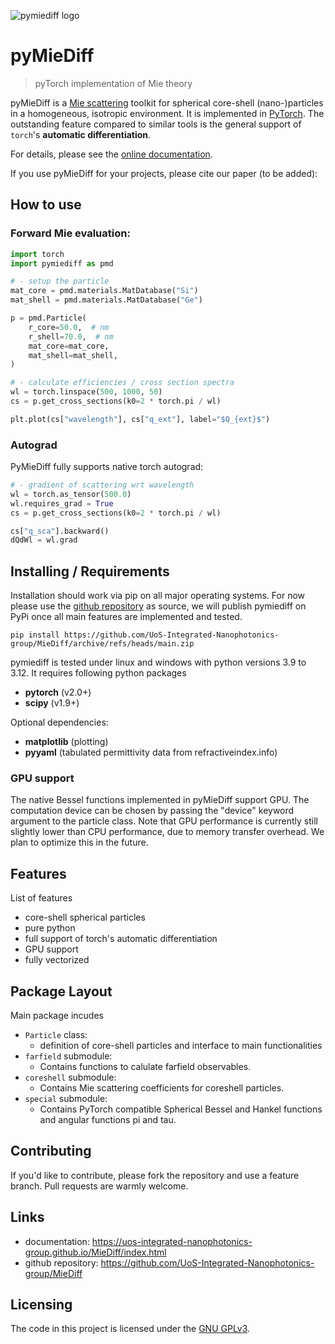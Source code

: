 ![pymiediff logo](https://uos-integrated-nanophotonics-group.github.io/MieDiff/_images/pymiediff_logo-light.png)

# pyMieDiff
> pyTorch implementation of Mie theory

pyMieDiff is a [Mie scattering](https://en.wikipedia.org/wiki/Mie_scattering) toolkit for spherical core-shell (nano-)particles in a homogeneous, isotropic environment. It is implemented in [PyTorch](https://pytorch.org/). The outstanding feature compared to similar tools is the general support of `torch`'s **automatic differentiation**.

For details, please see the [online documentation](https://uos-integrated-nanophotonics-group.github.io/MieDiff/index.html).

If you use pyMieDiff for your projects, please cite our paper (to be added):


## How to use

### Forward Mie evaluation:

```python
import torch
import pymiediff as pmd

# - setup the particle
mat_core = pmd.materials.MatDatabase("Si")
mat_shell = pmd.materials.MatDatabase("Ge")

p = pmd.Particle(
    r_core=50.0,  # nm
    r_shell=70.0,  # nm
    mat_core=mat_core,
    mat_shell=mat_shell,
)

# - calculate efficiencies / cross section spectra
wl = torch.linspace(500, 1000, 50)
cs = p.get_cross_sections(k0=2 * torch.pi / wl)

plt.plot(cs["wavelength"], cs["q_ext"], label="$Q_{ext}$")
```

### Autograd

PyMieDiff fully supports native torch autograd:

```python
# - gradient of scattering wrt wavelength
wl = torch.as_tensor(500.0)
wl.requires_grad = True
cs = p.get_cross_sections(k0=2 * torch.pi / wl)

cs["q_sca"].backward()
dQdWl = wl.grad
```


## Installing / Requirements

Installation should work via pip on all major operating systems. For now please use the [github repository](https://github.com/UoS-Integrated-Nanophotonics-group/MieDiff) as source, we will publish pymiediff on PyPi once all main features are implemented and tested.

```shell
pip install https://github.com/UoS-Integrated-Nanophotonics-group/MieDiff/archive/refs/heads/main.zip
```

pymiediff is tested under linux and windows with python versions 3.9 to 3.12. It requires following python packages

- **pytorch** (v2.0+)
- **scipy** (v1.9+)

Optional dependencies:

- **matplotlib** (plotting)
- **pyyaml** (tabulated permittivity data from refractiveindex.info)



### GPU support

The native Bessel functions implemented in pyMieDiff support GPU. The computation device can be chosen by passing the "device" keyword argument to the particle class. Note that GPU performance is currently still slightly lower than CPU performance, due to memory transfer overhead. We plan to optimize this in the future.


## Features

List of features

* core-shell spherical particles
* pure python
* full support of torch's automatic differentiation
* GPU support
* fully vectorized

## Package Layout

Main package incudes

* `Particle` class:
    * definition of core-shell particles and interface to main functionalities
* `farfield` submodule:
    * Contains functions to calulate farfield observables.
* `coreshell` submodule:
    * Contains Mie scattering coefficients for coreshell particles.
* `special` submodule:
    * Contains PyTorch compatible Spherical Bessel and Hankel functions and  angular functions pi and tau.


## Contributing

If you'd like to contribute, please fork the repository and use a feature
branch. Pull requests are warmly welcome.


## Links

- documentation: https://uos-integrated-nanophotonics-group.github.io/MieDiff/index.html
- github repository: https://github.com/UoS-Integrated-Nanophotonics-group/MieDiff


## Licensing

The code in this project is licensed under the [GNU GPLv3](http://www.gnu.org/licenses/).

